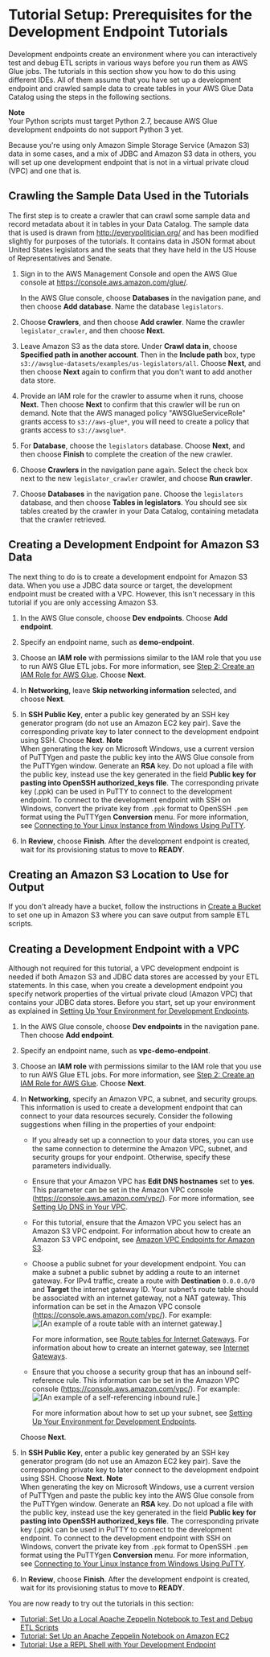 # Tutorial Setup: Prerequisites for the Development Endpoint Tutorials<a name="dev-endpoint-tutorial-prerequisites"></a>

Development endpoints create an environment where you can interactively test and debug ETL scripts in various ways before you run them as AWS Glue jobs\. The tutorials in this section show you how to do this using different IDEs\. All of them assume that you have set up a development endpoint and crawled sample data to create tables in your AWS Glue Data Catalog using the steps in the following sections\.

**Note**  
Your Python scripts must target Python 2\.7, because AWS Glue development endpoints do not support Python 3 yet\.

Because you're using only Amazon Simple Storage Service \(Amazon S3\) data in some cases, and a mix of JDBC and Amazon S3 data in others, you will set up one development endpoint that is not in a virtual private cloud \(VPC\) and one that is\.

## Crawling the Sample Data Used in the Tutorials<a name="dev-endpoint-tutorial-prerequisites-crawl-data"></a>

The first step is to create a crawler that can crawl some sample data and record metadata about it in tables in your Data Catalog\. The sample data that is used is drawn from [http://everypolitician\.org/](http://everypolitician.org/) and has been modified slightly for purposes of the tutorials\. It contains data in JSON format about United States legislators and the seats that they have held in the US House of Representatives and Senate\.

1. Sign in to the AWS Management Console and open the AWS Glue console at [https://console\.aws\.amazon\.com/glue/](https://console.aws.amazon.com/glue/)\.

   In the AWS Glue console, choose **Databases** in the navigation pane, and then choose **Add database**\. Name the database `legislators`\.

1. Choose **Crawlers**, and then choose **Add crawler**\. Name the crawler `legislator_crawler`, and then choose **Next**\.

1. Leave Amazon S3 as the data store\. Under **Crawl data in**, choose **Specified path in another account**\. Then in the **Include path** box, type `s3://awsglue-datasets/examples/us-legislators/all`\. Choose **Next**, and then choose **Next** again to confirm that you don't want to add another data store\. 

1. Provide an IAM role for the crawler to assume when it runs, choose **Next**\. Then choose **Next** to confirm that this crawler will be run on demand\. Note that the AWS managed policy "AWSGlueServiceRole" grants access to `s3://aws-glue*`, you will need to create a policy that grants access to `s3://awsglue*`\.

1. For **Database**, choose the `legislators` database\. Choose **Next**, and then choose **Finish** to complete the creation of the new crawler\.

1. Choose **Crawlers** in the navigation pane again\. Select the check box next to the new `legislator_crawler` crawler, and choose **Run crawler**\.

1. Choose **Databases** in the navigation pane\. Choose the `legislators` database, and then choose **Tables in legislators**\. You should see six tables created by the crawler in your Data Catalog, containing metadata that the crawler retrieved\.

## Creating a Development Endpoint for Amazon S3 Data<a name="dev-endpoint-tutorial-prerequisites-no-vpc-devendpoint"></a>

The next thing to do is to create a development endpoint for Amazon S3 data\. When you use a JDBC data source or target, the development endpoint must be created with a VPC\. However, this isn't necessary in this tutorial if you are only accessing Amazon S3\.

1. In the AWS Glue console, choose **Dev endpoints**\. Choose **Add endpoint**\.

1. Specify an endpoint name, such as **demo\-endpoint**\.

1. Choose an **IAM role** with permissions similar to the IAM role that you use to run AWS Glue ETL jobs\. For more information, see [Step 2: Create an IAM Role for AWS Glue](create-an-iam-role.md)\. Choose **Next**\.

1. In **Networking**, leave **Skip networking information** selected, and choose **Next**\.

1. In **SSH Public Key**, enter a public key generated by an SSH key generator program \(do not use an Amazon EC2 key pair\)\. Save the corresponding private key to later connect to the development endpoint using SSH\. Choose **Next**\.
**Note**  
When generating the key on Microsoft Windows, use a current version of PuTTYgen and paste the public key into the AWS Glue console from the PuTTYgen window\. Generate an **RSA** key\. Do not upload a file with the public key, instead use the key generated in the field **Public key for pasting into OpenSSH authorized\_keys file**\. The corresponding private key \(\.ppk\) can be used in PuTTY to connect to the development endpoint\. To connect to the development endpoint with SSH on Windows, convert the private key from `.ppk` format to OpenSSH `.pem` format using the PuTTYgen **Conversion** menu\. For more information, see [Connecting to Your Linux Instance from Windows Using PuTTY](http://docs.aws.amazon.com/AWSEC2/latest/UserGuide/putty.html)\.

1. In **Review**, choose **Finish**\. After the development endpoint is created, wait for its provisioning status to move to **READY**\.

## Creating an Amazon S3 Location to Use for Output<a name="dev-endpoint-tutorial-prerequisites-s3-bucket"></a>

If you don't already have a bucket, follow the instructions in [Create a Bucket](http://docs.aws.amazon.com/AmazonS3/latest/gsg/CreatingABucket.html) to set one up in Amazon S3 where you can save output from sample ETL scripts\.

## Creating a Development Endpoint with a VPC<a name="dev-endpoint-tutorial-prerequisites-vpc-devendpoint"></a>

Although not required for this tutorial, a VPC development endpoint is needed if both Amazon S3 and JDBC data stores are accessed by your ETL statements\. In this case, when you create a development endpoint you specify network properties of the virtual private cloud \(Amazon VPC\) that contains your JDBC data stores\. Before you start, set up your environment as explained in [Setting Up Your Environment for Development Endpoints](start-development-endpoint.md)\. 

1. In the AWS Glue console, choose **Dev endpoints** in the navigation pane\. Then choose **Add endpoint**\.

1. Specify an endpoint name, such as **vpc\-demo\-endpoint**\.

1. Choose an **IAM role** with permissions similar to the IAM role that you use to run AWS Glue ETL jobs\. For more information, see [Step 2: Create an IAM Role for AWS Glue](create-an-iam-role.md)\. Choose **Next**\.

1. In **Networking**, specify an Amazon VPC, a subnet, and security groups\. This information is used to create a development endpoint that can connect to your data resources securely\. Consider the following suggestions when filling in the properties of your endpoint:
   + If you already set up a connection to your data stores, you can use the same connection to determine the Amazon VPC, subnet, and security groups for your endpoint\. Otherwise, specify these parameters individually\.
   + Ensure that your Amazon VPC has **Edit DNS hostnames** set to **yes**\. This parameter can be set in the Amazon VPC console \([https://console\.aws\.amazon\.com/vpc/](https://console.aws.amazon.com/vpc/)\)\. For more information, see [Setting Up DNS in Your VPC](set-up-vpc-dns.md)\.
   + For this tutorial, ensure that the Amazon VPC you select has an Amazon S3 VPC endpoint\. For information about how to create an Amazon S3 VPC endpoint, see [Amazon VPC Endpoints for Amazon S3](vpc-endpoints-s3.md)\.
   + Choose a public subnet for your development endpoint\. You can make a subnet a public subnet by adding a route to an internet gateway\. For IPv4 traffic, create a route with **Destination** `0.0.0.0/0` and **Target** the internet gateway ID\. Your subnet’s route table should be associated with an internet gateway, not a NAT gateway\. This information can be set in the Amazon VPC console \([https://console\.aws\.amazon\.com/vpc/](https://console.aws.amazon.com/vpc/)\)\. For example:  
![\[An example of a route table with an internet gateway.\]](http://docs.aws.amazon.com/glue/latest/dg/images/AuthorJob-InternetGatewayRouteTable.png)

     For more information, see [Route tables for Internet Gateways](http://docs.aws.amazon.com/AmazonVPC/latest/UserGuide/VPC_Route_Tables.html#route-tables-internet-gateway)\. For information about how to create an internet gateway, see [Internet Gateways](http://docs.aws.amazon.com/AmazonVPC/latest/UserGuide/VPC_Internet_Gateway.html)\.
   + Ensure that you choose a security group that has an inbound self\-reference rule\. This information can be set in the Amazon VPC console \([https://console\.aws\.amazon\.com/vpc/](https://console.aws.amazon.com/vpc/)\)\. For example:  
![\[An example of a self-referencing inbound rule.\]](http://docs.aws.amazon.com/glue/latest/dg/images/SetupSecurityGroup-Start.png)

     For more information about how to set up your subnet, see [Setting Up Your Environment for Development Endpoints](start-development-endpoint.md)\.

   Choose **Next**\.

1. In **SSH Public Key**, enter a public key generated by an SSH key generator program \(do not use an Amazon EC2 key pair\)\. Save the corresponding private key to later connect to the development endpoint using SSH\. Choose **Next**\.
**Note**  
When generating the key on Microsoft Windows, use a current version of PuTTYgen and paste the public key into the AWS Glue console from the PuTTYgen window\. Generate an **RSA** key\. Do not upload a file with the public key, instead use the key generated in the field **Public key for pasting into OpenSSH authorized\_keys file**\. The corresponding private key \(\.ppk\) can be used in PuTTY to connect to the development endpoint\. To connect to the development endpoint with SSH on Windows, convert the private key from `.ppk` format to OpenSSH `.pem` format using the PuTTYgen **Conversion** menu\. For more information, see [Connecting to Your Linux Instance from Windows Using PuTTY](http://docs.aws.amazon.com/AWSEC2/latest/UserGuide/putty.html)\.

1. In **Review**, choose **Finish**\. After the development endpoint is created, wait for its provisioning status to move to **READY**\.

You are now ready to try out the tutorials in this section:
+ [Tutorial: Set Up a Local Apache Zeppelin Notebook to Test and Debug ETL Scripts](dev-endpoint-tutorial-local-notebook.md)
+ [Tutorial: Set Up an Apache Zeppelin Notebook on Amazon EC2](dev-endpoint-tutorial-EC2-notebook.md)
+ [Tutorial: Use a REPL Shell with Your Development Endpoint](dev-endpoint-tutorial-repl.md)
